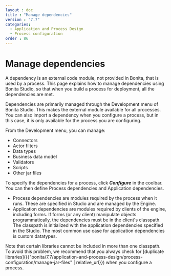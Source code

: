 ```yaml
---
layout : doc
title : "Manage dependencies"
version : "7.7"
categories:
  - Application and Process Design
  - Process configuration
order : 86
---
```

# Manage dependencies

A dependency is an external code module, not provided in Bonita, that is used by a process. This page explains how to manage dependencies using
Bonita Studio, so that when you build a process for deployment, all the dependencies are met.

Dependencies are primarily managed through the Development menu of Bonita Studio. This makes the external module available for all processes.
You can also import a dependency when you configure a process, but in this case, it is only available for the process you are configuring.

From the Development menu, you can manage:

* Connectors
* Actor filters
* Data types
* Business data model
* Validators
* Scripts
* Other jar files

To specify the dependencies for a process, click **_Configure_** in the coolbar. You can then define Process dependencies and Application dependencies.

* Process dependencies are modules required by the process when it runs. These are specified in Studio and are managed by the Engine.
* Application dependencies are modules required by clients of the engine, including forms.
If forms (or any client) manipulate objects programmatically, the dependencies must be in the client's classpath.
The classpath is initialized with the application dependencies specified in the Studio. The most common use case for application dependencies is custom datatypes.

Note that certain libraries cannot be included in more than one classpath. To avoid this problem, we recommend that you always check for [duplicate libraries]({{"bonita/7.7/application-and-process-design/process-configuration/manage-jar-files" | relative_url}}) when you configure a process.
